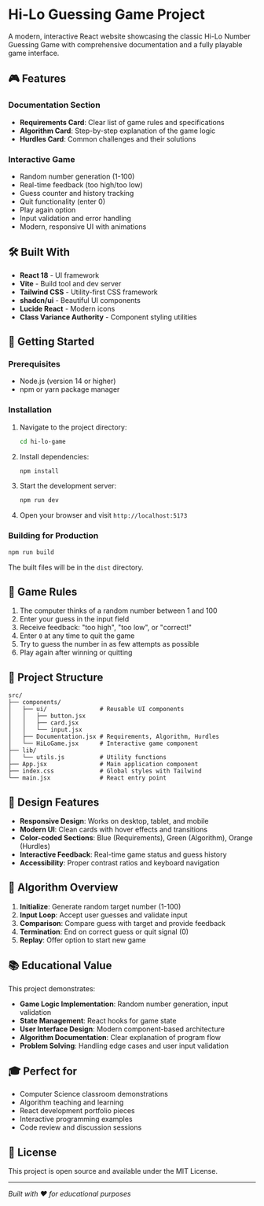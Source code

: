 # Hi-Lo Guessing Game Project

A modern, interactive React website showcasing the classic Hi-Lo Number Guessing Game with comprehensive documentation and a fully playable game interface.

## 🎮 Features

### Documentation Section
- **Requirements Card**: Clear list of game rules and specifications
- **Algorithm Card**: Step-by-step explanation of the game logic
- **Hurdles Card**: Common challenges and their solutions

### Interactive Game
- Random number generation (1-100)
- Real-time feedback (too high/too low)
- Guess counter and history tracking
- Quit functionality (enter 0)
- Play again option
- Input validation and error handling
- Modern, responsive UI with animations

## 🛠️ Built With

- **React 18** - UI framework
- **Vite** - Build tool and dev server
- **Tailwind CSS** - Utility-first CSS framework
- **shadcn/ui** - Beautiful UI components
- **Lucide React** - Modern icons
- **Class Variance Authority** - Component styling utilities

## 🚀 Getting Started

### Prerequisites
- Node.js (version 14 or higher)
- npm or yarn package manager

### Installation

1. Navigate to the project directory:
   ```bash
   cd hi-lo-game
   ```

2. Install dependencies:
   ```bash
   npm install
   ```

3. Start the development server:
   ```bash
   npm run dev
   ```

4. Open your browser and visit `http://localhost:5173`

### Building for Production

```bash
npm run build
```

The built files will be in the `dist` directory.

## 🎯 Game Rules

1. The computer thinks of a random number between 1 and 100
2. Enter your guess in the input field
3. Receive feedback: "too high", "too low", or "correct!"
4. Enter `0` at any time to quit the game
5. Try to guess the number in as few attempts as possible
6. Play again after winning or quitting

## 📁 Project Structure

```
src/
├── components/
│   ├── ui/               # Reusable UI components
│   │   ├── button.jsx
│   │   ├── card.jsx
│   │   └── input.jsx
│   ├── Documentation.jsx # Requirements, Algorithm, Hurdles
│   └── HiLoGame.jsx      # Interactive game component
├── lib/
│   └── utils.js          # Utility functions
├── App.jsx               # Main application component
├── index.css             # Global styles with Tailwind
└── main.jsx              # React entry point
```

## 🎨 Design Features

- **Responsive Design**: Works on desktop, tablet, and mobile
- **Modern UI**: Clean cards with hover effects and transitions
- **Color-coded Sections**: Blue (Requirements), Green (Algorithm), Orange (Hurdles)
- **Interactive Feedback**: Real-time game status and guess history
- **Accessibility**: Proper contrast ratios and keyboard navigation

## 🧠 Algorithm Overview

1. **Initialize**: Generate random target number (1-100)
2. **Input Loop**: Accept user guesses and validate input
3. **Comparison**: Compare guess with target and provide feedback
4. **Termination**: End on correct guess or quit signal (0)
5. **Replay**: Offer option to start new game

## 📚 Educational Value

This project demonstrates:
- **Game Logic Implementation**: Random number generation, input validation
- **State Management**: React hooks for game state
- **User Interface Design**: Modern component-based architecture
- **Algorithm Documentation**: Clear explanation of program flow
- **Problem Solving**: Handling edge cases and user input validation

## 🎓 Perfect for

- Computer Science classroom demonstrations
- Algorithm teaching and learning
- React development portfolio pieces
- Interactive programming examples
- Code review and discussion sessions

## 📄 License

This project is open source and available under the MIT License.

---

*Built with ❤️ for educational purposes*
